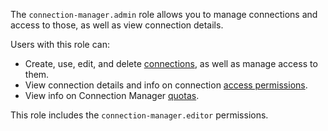 The `connection-manager.admin` role allows you to manage connections and access to those, as well as view connection details.

Users with this role can:
* Create, use, edit, and delete [connections](../../metadata-hub/concepts/connection-manager.md), as well as manage access to them.
* View connection details and info on connection [access permissions](../../iam/concepts/access-control/index.md).
* View info on Connection Manager [quotas](../../metadata-hub/concepts/limits.md).

This role includes the `connection-manager.editor` permissions.